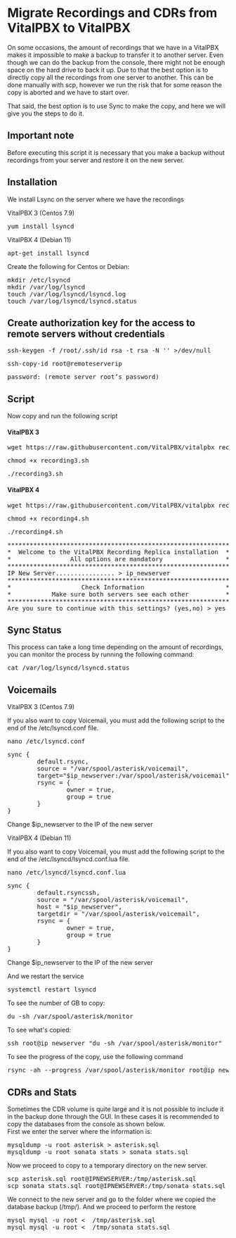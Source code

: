 # Migrate Recordings and CDRs from VitalPBX to VitalPBX 
On some occasions, the amount of recordings that we have in a VitalPBX makes it impossible to make a backup to transfer it to another server. Even though we can do the backup from the console, there might not be enough space on the hard drive to back it up.
Due to that the best option is to directly copy all the recordings from one server to another. This can be done manually with scp, however we run the risk that for some reason the copy is aborted and we have to start over.

That said, the best option is to use Sync to make the copy, and here we will give you the steps to do it.

## Important note
Before executing this script it is necessary that you make a backup without recordings from your server and restore it on the new server.

## Installation
We install Lsync on the server where we have the recordings

VitalPBX 3 (Centos 7.9)
<pre>
yum install lsyncd
</pre>

VitalPBX 4 (Debian 11)
<pre>
apt-get install lsyncd
</pre>

Create the following for Centos or Debian:
<pre>
mkdir /etc/lsyncd
mkdir /var/log/lsyncd
touch /var/log/lsyncd/lsyncd.log
touch /var/log/lsyncd/lsyncd.status
</pre>

## Create authorization key for the access to remote servers without credentials

<pre>
ssh-keygen -f /root/.ssh/id_rsa -t rsa -N '' >/dev/null
</pre>

<pre>
ssh-copy-id root@remoteserverip
</pre>

<pre>
password: (remote server root’s password)
</pre>

## Script
Now copy and run the following script

#### VitalPBX 3
<pre>
wget https://raw.githubusercontent.com/VitalPBX/vitalpbx_recording_V3toV4/main/recording3.sh
</pre>

<pre>
chmod +x recording3.sh
</pre>

<pre>
./recording3.sh
</pre>

#### VitalPBX 4
<pre>
wget https://raw.githubusercontent.com/VitalPBX/vitalpbx_recording_V3toV4/main/recording4.sh
</pre>

<pre>
chmod +x recording4.sh
</pre>

<pre>
./recording4.sh
</pre>

<pre>
************************************************************
*  Welcome to the VitalPBX Recording Replica installation  *
*                All options are mandatory                 *
************************************************************
IP New Server................ > ip_newserver
************************************************************
*                   Check Information                      *
*           Make sure both servers see each other          *
************************************************************
Are you sure to continue with this settings? (yes,no) > yes
</pre>

## Sync Status
This process can take a long time depending on the amount of recordings, you can monitor the process by running the following command:
<pre>
cat /var/log/lsyncd/lsyncd.status
</pre>

## Voicemails

VitalPBX 3 (Centos 7.9)

If you also want to copy Voicemail, you must add the following script to the end of the /etc/lsyncd.conf file.
<pre>
nano /etc/lsyncd.conf
</pre>

<pre>
sync {
		default.rsync,
		source = "/var/spool/asterisk/voicemail",
		target="$ip_newserver:/var/spool/asterisk/voicemail",
		rsync = {
				owner = true,
				group = true
		}
}
</pre>
Change $ip_newserver to the IP of the new server

VitalPBX 4 (Debian 11)

If you also want to copy Voicemail, you must add the following script to the end of the /etc/lsyncd/lsyncd.conf.lua file.
<pre>
nano /etc/lsyncd/lsyncd.conf.lua
</pre>

<pre>
sync {
		default.rsyncssh,
		source = "/var/spool/asterisk/voicemail",
		host = "$ip_newserver",
		targetdir = "/var/spool/asterisk/voicemail",
		rsync = {
				owner = true,
				group = true
		}
}
</pre>

Change $ip_newserver to the IP of the new server

And we restart the service
<pre>
systemctl restart lsyncd
</pre>

To see the number of GB to copy:
<pre>
du -sh /var/spool/asterisk/monitor
</pre>

To see what's copied:
<pre>
ssh root@ip_newserver "du -sh /var/spool/asterisk/monitor"
</pre>

To see the progress of the copy, use the following command
<pre>
rsync -ah --progress /var/spool/asterisk/monitor root@ip_newserver:/var/spool/asterisk/monitor
</pre>

## CDRs and Stats
Sometimes the CDR volume is quite large and it is not possible to include it in the backup done through the GUI. In these cases it is recommended to copy the databases from the console as shown below.<br>
First we enter the server where the information is:<br>
<pre>
mysqldump -u root asterisk > asterisk.sql
mysqldump -u root sonata_stats > sonata_stats.sql
</pre>
Now we proceed to copy to a temporary directory on the new server.
<pre>
scp asterisk.sql root@IPNEWSERVER:/tmp/asterisk.sql
scp sonata_stats.sql root@IPNEWSERVER:/tmp/sonata_stats.sql
</pre>
We connect to the new server and go to the folder where we copied the database backup (/tmp/).
And we proceed to perform the restore
<pre>
mysql mysql -u root <  /tmp/asterisk.sql
mysql mysql -u root <  /tmp/sonata_stats.sql
</pre>

